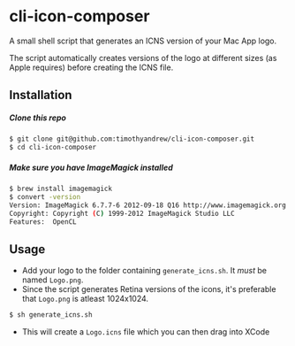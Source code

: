 cli-icon-composer
=================

A small shell script that generates an ICNS version of your Mac App logo.

The script automatically creates versions of the logo at different sizes (as Apple requires) before creating the ICNS file.

## Installation

##### Clone this repo

```bash
$ git clone git@github.com:timothyandrew/cli-icon-composer.git
$ cd cli-icon-composer
```

##### Make sure you have ImageMagick installed

```bash
$ brew install imagemagick
$ convert -version
Version: ImageMagick 6.7.7-6 2012-09-18 Q16 http://www.imagemagick.org
Copyright: Copyright (C) 1999-2012 ImageMagick Studio LLC
Features:  OpenCL
```

## Usage

- Add your logo to the folder containing `generate_icns.sh`. It *must* be named `Logo.png`.
- Since the script generates Retina versions of the icons, it's preferable that `Logo.png` is atleast 1024x1024.

```bash
$ sh generate_icns.sh
```

- This will create a `Logo.icns` file which you can then drag into XCode
